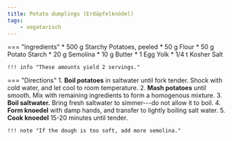 ```yaml
---
title: Potato dumplings (Erdäpfelknödel)
tags:
    - vegatarisch
---
```

=== "Ingredients"
    * 500 g Starchy Potatoes, peeled
    * 50 g Flour
    * 50 g Potato Starch
    * 20 g Semolina
    * 10 g Butter
    * 1 Egg Yolk
    * 1/4 t Kosher Salt

    !!! info "These amounts yield 2 servings."

=== "Directions"
    1. **Boil potatoes** in saltwater until fork tender. Shock with cold water, and let cool to room temperature.
    2. **Mash potatoes** until smooth. Mix with remaining ingredients to form a homogenous mixture.
    3. **Boil saltwater.** Bring fresh saltwater to simmer---do not allow it to boil.
    4. **Form knoedel** with damp hands, and transfer to lightly boiling salt water.
    5. **Cook knoedel** 15-20 minutes until tender.

    !!! note "If the dough is too soft, add more semolina."

[^gutekueche]:
    ["Erdäpfelknödel.](https://www.gutekueche.at/erdaepfelknoedel-rezept-2153)
    *Gute Kueche.*
    27 Februar 2015.
[^oberndorfer]:
    {{ cite.oberndorfer_knödel }} 26-7.
[^gerykocht]:
    Remias, Frankie.
    ["Waldviertlerknödel - das Original."](https://www.youtube.com/watch?v=pX3jKBJj2F8)
    *Gery-Kocht -das Beste ganz einfach.*
    2 November 2017.
